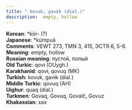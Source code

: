 ```yaml
---
title: " kovuk, gavɨk (dial.)"
description:  empty, hollow
---
```


<strong>Korean</strong>:  *kōr- (?)<br>
<strong>Japanese</strong>:  *kúmpuá<br>
<strong>Comments</strong>:  VEWT 273, TMN 3, 415, ЭСТЯ 6, 5-6.<br>
<strong>Meaning</strong>:  empty, hollow<br>
<strong>Russian meaning</strong>:  пустой, полый<br>
<strong>Old Turkic</strong>:  qovɨ (OUygh.)<br>
<strong>Karakhanid</strong>:  qovɨ, qovuq (MK)<br>
<strong>Turkish</strong>:  kovuk, gavɨk (dial.)<br>
<strong>Middle Turkic</strong>:  qovuq (AH)<br>
<strong>Uighur</strong>:  quaq (dial.)<br>
<strong>Turkmen</strong>:  Govaq, Govuq, Govalč, Govuz<br>
<strong>Khakassian</strong>:  xax<br>


